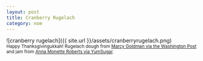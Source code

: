 ```yaml
---
layout: post
title: Cranberry Rugelach
category: nom
---
```


![cranberry rugelach]({{ site.url }}/assets/cranberryrugelach.png)
<br>
<sub>Happy Thanksgivingukkah! Rugelach dough from <a href="http://www.washingtonpost.com/pb/recipes/best-ever-rugelach/9710/" target="_blank">Marcy Goldman via the Washington Post</a> and jam from <a href="http://www.yumsugar.com/Cranberry-Jam-Without-Pectin-32480816" target="_blank">Anna Monette Roberts via YumSugar</a>.</sub>


